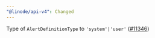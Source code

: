 ```yaml
---
"@linode/api-v4": Changed
---
```


Type of `AlertDefinitionType` to `'system'|'user'`   ([#11346](https://github.com/linode/manager/pull/11346))
